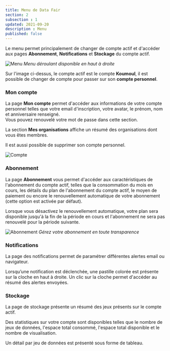 ```yaml
---
title: Menu de Data Fair
section: 2
subsection : 1
updated: 2021-09-20
description : Menu
published: false
---
```


Le menu permet principalement de changer de compte actif et d'accéder aux pages **Abonnement**, **Notifications** et **Stockage** du compte actif.

![Menu](./images/user-guide/menu.jpg)
*Menu déroulant disponible en haut à droite*

Sur l'image ci-dessus, le compte actif est le compte **Koumoul**, il est possible de changer de compte pour passer sur son **compte personnel**.

### Mon compte

La page **Mon compte** permet d'accéder aux informations de votre compte personnel telles que votre email d'inscription, votre avatar, le prénom, nom et anniversaire renseigné.  
Vous pouvez renouvelé votre mot de passe dans cette section.

La section **Mes organisations** affiche un résumé des organisations dont vous êtes membres.

Il est aussi possible de supprimer son compte personnel.

![Compte](./images/user-guide/menu-account.jpg)

### Abonnement

La page **Abonnement** vous permet d'accéder aux caractéristiques de l'abonnement du compte actif, telles que la consommation du mois en cours, les détails du plan de l'abonnement du compte actif, le moyen de paiement ou encore le renouvellement automatique de votre abonnement (cette option est activée par défaut).  

Lorsque vous désactivez le renouvellement automatique, votre plan sera disponible jusqu'à la fin de la période en cours et l'abonnement ne sera pas renouvelé pour la période suivante.

 ![Abonnement](./images/user-guide/menu-subscription.jpg)
 *Gérez votre abonnement en toute transparence*

### Notifications

La page des notifications permet de paramétrer différentes alertes email ou navigateur.  

Lorsqu’une notification est déclenchée, une pastille colorée est présente sur la cloche en haut à droite. Un clic sur la cloche permet d'accéder au résumé des alertes envoyées.

### Stockage
La page de stockage présente un résumé des jeux présents sur le compte actif.

Des statistiques sur votre compte sont disponibles telles que le nombre de jeux de données, l'espace total consommé, l'espace total disponible et le nombre de visualisation.

Un détail par jeu de données est présenté sous forme de tableau.
